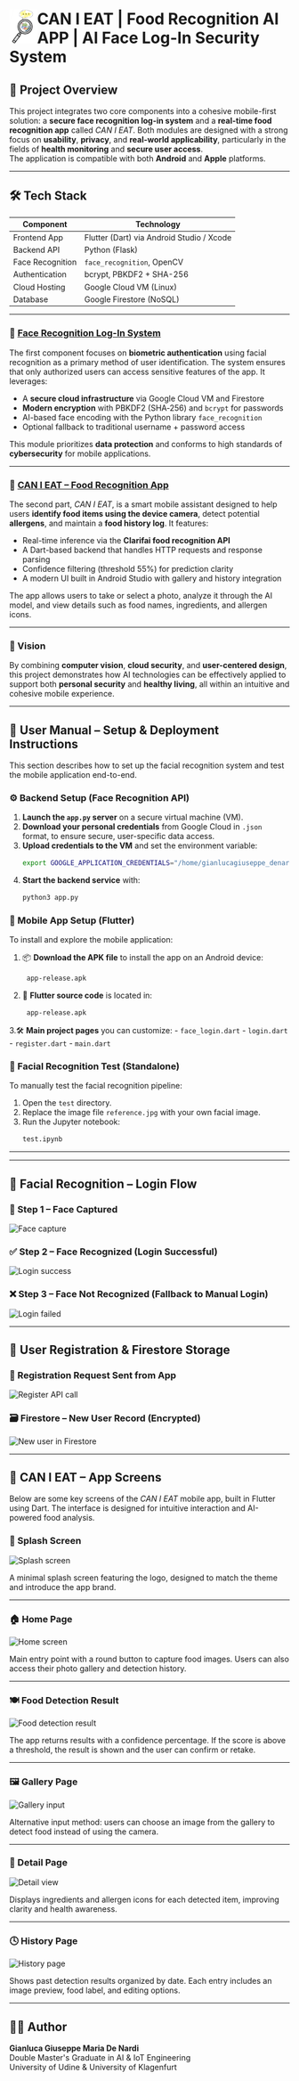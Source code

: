 <h1 align="left">
  <img src="assets/logo.png" alt="Logo" width="50" style="float: left;" />
  CAN I EAT | Food Recognition AI APP | AI Face Log-In Security System
</h1>

## 🧩 Project Overview

This project integrates two core components into a cohesive mobile-first solution: a **secure face recognition log-in system** and a **real-time food recognition app** called *CAN I EAT*. Both modules are designed with a strong focus on **usability**, **privacy**, and **real-world applicability**, particularly in the fields of **health monitoring** and **secure user access**.  
The application is compatible with both **Android** and **Apple** platforms.

---

## 🛠️ Tech Stack

| Component      | Technology                                  |
|------------------|-------------------------------------------|
| Frontend App     |  Flutter (Dart) via Android Studio / Xcode|
| Backend API      | Python (Flask)                            |
| Face Recognition | `face_recognition`, OpenCV                |
| Authentication   | bcrypt, PBKDF2 + SHA-256                  |
| Cloud Hosting    | Google Cloud VM (Linux)                   |
| Database         | Google Firestore (NoSQL)                  |

---

### 🔐 [Face Recognition Log-In System](#face-recognition-log-in-system)

The first component focuses on **biometric authentication** using facial recognition as a primary method of user identification. The system ensures that only authorized users can access sensitive features of the app. It leverages:

- A **secure cloud infrastructure** via Google Cloud VM and Firestore
- **Modern encryption** with PBKDF2 (SHA‑256) and `bcrypt` for passwords
- AI-based face encoding with the Python library `face_recognition`
- Optional fallback to traditional username + password access

This module prioritizes **data protection** and conforms to high standards of **cybersecurity** for mobile applications.

---

### 🍲 [CAN I EAT – Food Recognition App](#can-i-eat--mobile-app-integration)

The second part, *CAN I EAT*, is a smart mobile assistant designed to help users **identify food items using the device camera**, detect potential **allergens**, and maintain a **food history log**. It features:

- Real-time inference via the **Clarifai food recognition API**
- A Dart-based backend that handles HTTP requests and response parsing
- Confidence filtering (threshold 55%) for prediction clarity
- A modern UI built in Android Studio with gallery and history integration

The app allows users to take or select a photo, analyze it through the AI model, and view details such as food names, ingredients, and allergen icons.

---

### 🎯 Vision

By combining **computer vision**, **cloud security**, and **user-centered design**, this project demonstrates how AI technologies can be effectively applied to support both **personal security** and **healthy living**, all within an intuitive and cohesive mobile experience.


---

## 🧰 User Manual – Setup & Deployment Instructions

This section describes how to set up the facial recognition system and test the mobile application end-to-end.

### ⚙️ Backend Setup (Face Recognition API)

1. **Launch the `app.py` server** on a secure virtual machine (VM).
2. **Download your personal credentials** from Google Cloud in `.json` format, to ensure secure, user-specific data access.
3. **Upload credentials to the VM** and set the environment variable:
   ```bash
   export GOOGLE_APPLICATION_CREDENTIALS="/home/gianlucagiuseppe_denardi/elated-scope-434412-d0-f77e8a853a32.json"
4. **Start the backend service** with:
   ```bash
   python3 app.py

### 📱 Mobile App Setup (Flutter)

To install and explore the mobile application:

1. 📦 **Download the APK file** to install the app on an Android device:
    ```bash
     app-release.apk
2. 🧾 **Flutter source code** is located in:
    ```bash
     app-release.apk
3.🛠️ **Main project pages** you can customize:
         - `face_login.dart`
         - `login.dart`
         - `register.dart`
         - `main.dart`
         
### 🧪 Facial Recognition Test (Standalone)

To manually test the facial recognition pipeline:

1. Open the `test` directory.
2. Replace the image file `reference.jpg` with your own facial image.
3. Run the Jupyter notebook:
   ```bash
   test.ipynb
---

---

## 🔐 Facial Recognition – Login Flow

### 📸 Step 1 – Face Captured
![Face capture](assets/1.png)

### ✅ Step 2 – Face Recognized (Login Successful)
![Login success](assets/2.png)

### ❌ Step 3 – Face Not Recognized (Fallback to Manual Login)
![Login failed](assets/3.png)

---

## 📝 User Registration & Firestore Storage

### 📲 Registration Request Sent from App
![Register API call](assets/register.png)

### 🗃️ Firestore – New User Record (Encrypted)
![New user in Firestore](assets/new_user.png)


---

## 📲 CAN I EAT – App Screens

Below are some key screens of the *CAN I EAT* mobile app, built in Flutter using Dart. The interface is designed for intuitive interaction and AI-powered food analysis.

### 🔸 Splash Screen
![Splash screen](assets/splash.png)

A minimal splash screen featuring the logo, designed to match the theme and introduce the app brand.

---

### 🏠 Home Page
![Home screen](assets/home.png)

Main entry point with a round button to capture food images. Users can also access their photo gallery and detection history.

---

### 🍽️ Food Detection Result
![Food detection result](assets/food_detection.png)

The app returns results with a confidence percentage. If the score is above a threshold, the result is shown and the user can confirm or retake.

---

### 🖼️ Gallery Page
![Gallery input](assets/gallery.png)

Alternative input method: users can choose an image from the gallery to detect food instead of using the camera.

---

### 📑 Detail Page
![Detail view](assets/detail.png)

Displays ingredients and allergen icons for each detected item, improving clarity and health awareness.

---

### 🕓 History Page
![History page](assets/history.png)

Shows past detection results organized by date. Each entry includes an image preview, food label, and editing options.

---


## 👨‍🎓 Author

**Gianluca Giuseppe Maria De Nardi**  
Double Master's Graduate in AI & IoT Engineering  
University of Udine & University of Klagenfurt

